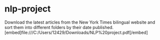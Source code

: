 # nlp-project
Download the latest articles from the New York Times bilingual website and sort them into different folders by their date published. 
[embed]file:///C:/Users/12429/Downloads/NLP%20project.pdf[/embed]
